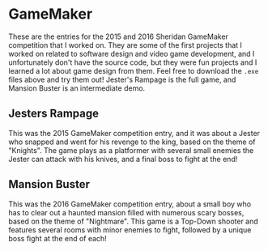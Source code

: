 # GameMaker

These are the entries for the 2015 and 2016 Sheridan GameMaker competition that I worked on. They are some of the first projects that I worked on related to software design and video game development, and I unfortunately don't have the source code, but they were fun projects and I learned a lot about game design from them. Feel free to download the `.exe` files above and try them out! Jester's Rampage is the full game, and Mansion Buster is an intermediate demo.

## Jesters Rampage

This was the 2015 GameMaker competition entry, and it was about a Jester who snapped and went for his revenge to the king, based on the theme of "Knights". The game plays as a platformer with several small enemies the Jester can attack with his knives, and a final boss to fight at the end!

## Mansion Buster

This was the 2016 GameMaker competition entry, about a small boy who has to clear out a haunted mansion filled with numerous scary bosses, based on the theme of "Nightmare". This game is a Top-Down shooter and features several rooms with minor enemies to fight, followed by a unique boss fight at the end of each! 
